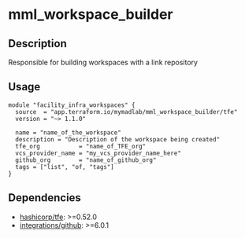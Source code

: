 # mml_workspace_builder

## Description

Responsible for building workspaces with a link repository

## Usage

```HCL
module "facility_infra_workspaces" {
  source  = "app.terraform.io/mymadlab/mml_workspace_builder/tfe"
  version = "~> 1.1.0"

  name = "name_of_the_workspace"
  description = "Description of the workspace being created"
  tfe_org           = "name_of_TFE_org"
  vcs_provider_name = "my_vcs_provider_name_here"
  github_org        = "name_of_github_org"
  tags = ["list", "of, "tags"]
}
```

## Dependencies

- [hashicorp/tfe](https://registry.terraform.io/providers/hashicorp/tfe/latest): >=0.52.0
- [integrations/github](https://registry.terraform.io/providers/integrations/github/latest): >=6.0.1

